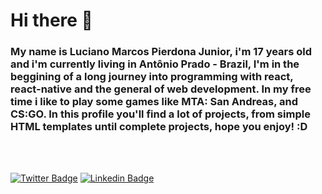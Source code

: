 <h1> Hi there 👋</h1>

<h3>My name is Luciano Marcos Pierdona Junior, i'm 17 years old and i'm currently living in Antônio Prado - Brazil, I'm in the beggining of a long journey into programming with react, react-native and the general of web development. In my free time i like to play some games like MTA: San Andreas, and CS:GO. In this profile you'll find a lot of projects, from simple HTML templates until complete projects, hope you enjoy! :D</h3>
<br><br>

[![Twitter Badge](https://img.shields.io/badge/-Twitter-1ca0f1?style=flat-square&labelColor=1ca0f1&logo=twitter&logoColor=white&link=https://twitter.com/lucianompjr)](https://twitter.com/lucianompjr)
[![Linkedin Badge](https://img.shields.io/badge/-LinkedIn-blue?style=flat-square&logo=Linkedin&logoColor=white&link=https://www.linkedin.com/in/luciano-marcos-pierdona-junior-3b3821198)](https://www.linkedin.com/in/luciano-marcos-pierdona-junior-3b3821198)

